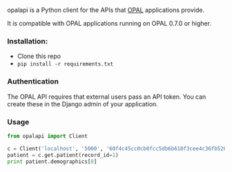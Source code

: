 opalapi is a Python client for the APIs that [OPAL](http://opal.openhealthcare.org.uk) applications provide.

It is compatible with OPAL applications running on OPAL 0.7.0 or higher.

### Installation:

* Clone this repo
* `pip install -r requirements.txt`

### Authentication

The OPAL API requires that external users pass an API token. You can create these in the Django admin of your
application.

### Usage

```python
from opalapi import Client

c = Client('localhost', '5000', '60f4c45cc0cb0fcc5db6b610f3cee4c36fb52012')
patient = c.get.patient(record_id=1)
print patient.demographics[0]
```
